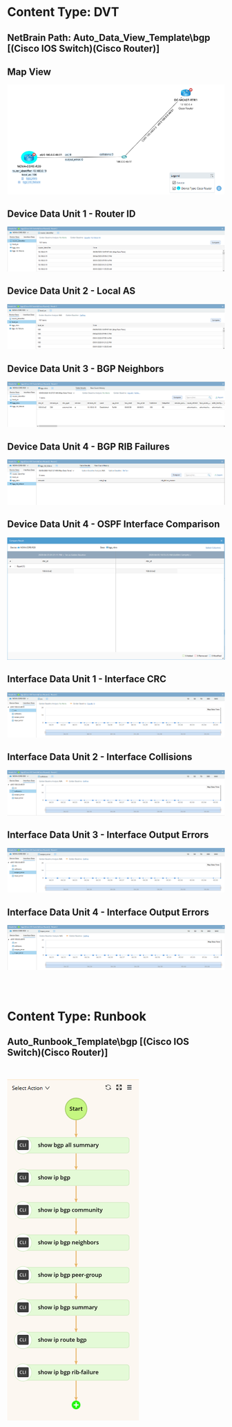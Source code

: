 # Content Type: DVT
## NetBrain Path: Auto_Data_View_Template\bgp [(Cisco IOS Switch)(Cisco Router)]

## Map View

  ![](images/dvt_bgp_map.png)

## Device Data Unit 1 - Router ID

  ![](images/dvt_bgp_du_01.png)

## Device Data Unit 2 - Local AS

  ![](images/dvt_bgp_du_02.png)

## Device Data Unit 3 - BGP Neighbors

  ![](images/dvt_bgp_du_03.png)

## Device Data Unit 4 - BGP RIB Failures

  ![](images/dvt_bgp_du_04.png)

## Device Data Unit 4 - OSPF Interface Comparison

  ![](images/dvt_bgp_du_03_compare.png)


## Interface Data Unit 1 - Interface CRC

![](images/dvt_bgp_idu_01.png)


## Interface Data Unit 2 - Interface Collisions

![](images/dvt_bgp_idu_02.png)


## Interface Data Unit 3 - Interface Output Errors

![](images/dvt_bgp_idu_03.png)


## Interface Data Unit 4 - Interface Output Errors

![](images/dvt_bgp_idu_04.png)



<br/><br/>

# Content Type: Runbook
## Auto_Runbook_Template\bgp [(Cisco IOS Switch)(Cisco Router)]

<br/>

![](images/runbook_bgp.png)





[//]: # (This syntax works like a comment, and won't appear in any output.)

<!--

http://192.168.29.94/map.html?t=8b26ed3e-4c8c-45ac-677d-9485779ca2b3&d=3da25e68-c5bb-4425-9d8c-3eac1e53b6e0&id=8e669745-b4dd-6cdb-4ca1-8ef68b535e4c&rba=2b7287fe-4c0d-a74b-efac-e4d642e42418



-->
